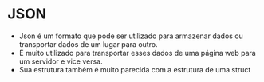 # JSON

- Json é um formato que pode ser utilizado para armazenar dados ou transportar dados de um lugar para outro.
- É muito utilizado para transportar esses dados de uma página web para um servidor e vice versa.
- Sua estrutura também é muito parecida com a estrutura de uma struct